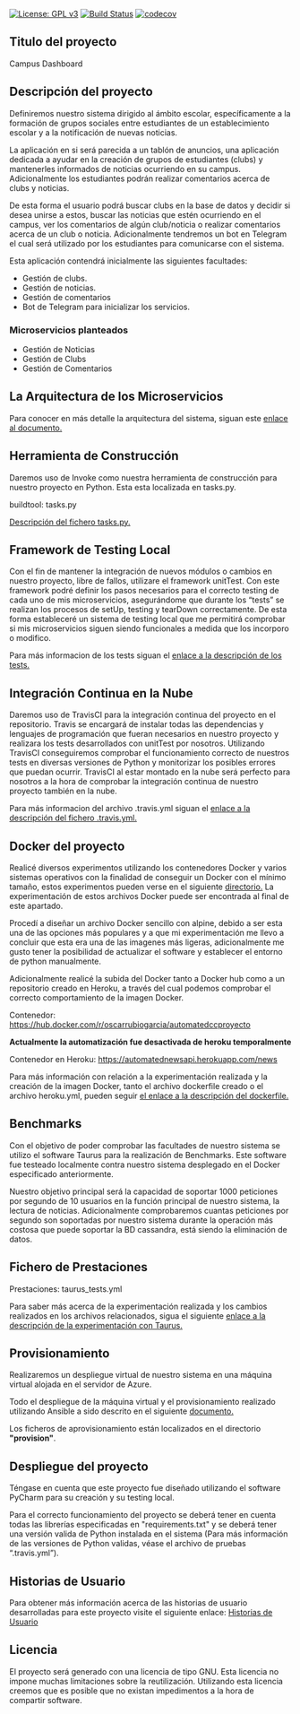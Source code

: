 [![License: GPL v3](https://img.shields.io/badge/License-GPLv3-blue.svg)](https://www.gnu.org/licenses/gpl-3.0)
[![Build Status](https://travis-ci.org/OscarRubioGarcia/CCProyecto.svg?branch=master)](https://travis-ci.org/OscarRubioGarcia/CCProyecto)
[![codecov](https://codecov.io/gh/OscarRubioGarcia/CCProyecto/branch/master/graph/badge.svg)](https://codecov.io/gh/OscarRubioGarcia/CCProyecto)

## Titulo del proyecto

Campus Dashboard

## Descripción del proyecto

Definiremos nuestro sistema dirigido al ámbito escolar, específicamente a la formación de grupos sociales entre estudiantes de un establecimiento escolar y a la notificación de nuevas noticias.

La aplicación en si será parecida a un tablón de anuncios, una aplicación dedicada a ayudar en la creación de grupos de estudiantes (clubs) y mantenerles informados de noticias ocurriendo en su campus. Adicionalmente los estudiantes podrán realizar comentarios acerca de clubs y noticias.

De esta forma el usuario podrá buscar clubs en la base de datos y decidir si desea unirse a estos, buscar las noticias que estén ocurriendo en el campus, ver los comentarios de algún club/noticia o realizar comentarios acerca de un club o noticia. Adicionalmente tendremos un bot en Telegram el cual será utilizado por los estudiantes para comunicarse con el sistema.

Esta aplicación contendrá inicialmente las siguientes facultades:
* Gestión de clubs. 
* Gestión de noticias.
* Gestión de comentarios
* Bot de Telegram para inicializar los servicios.

### Microservicios planteados

 * Gestión de Noticias
 * Gestión de Clubs
 * Gestión de Comentarios

## La Arquitectura de los Microservicios

Para conocer en más detalle la arquitectura del sistema, siguan este 
[enlace al documento.]( https://github.com/OscarRubioGarcia/CCProyecto/blob/master/docs/Arquitectura.md )

## Herramienta de Construcción

Daremos uso de Invoke como nuestra herramienta de construcción para nuestro proyecto en Python. Esta esta localizada en tasks.py.

buildtool: tasks.py

[Descripción del fichero tasks.py.]( https://github.com/OscarRubioGarcia/CCProyecto/blob/master/docs/DefinicionTasks.md )

## Framework de Testing Local

Con el fin de mantener la integración de nuevos módulos o cambios en nuestro proyecto, libre de fallos, utilizare el framework unitTest. Con este framework podré definir los pasos necesarios para el correcto testing de cada uno de mis microservicios, asegurándome que durante los “tests” se realizan los procesos de setUp, testing y tearDown correctamente. De esta forma estableceré un sistema de testing local que me permitirá comprobar si mis microservicios siguen siendo funcionales a medida que los incorporo o modifico.

Para más informacion de los tests siguan el 
[enlace a la descripción de los tests.]( https://github.com/OscarRubioGarcia/CCProyecto/blob/master/docs/Tests.md )

## Integración Continua en la Nube

Daremos uso de TravisCI para la integración continua del proyecto en el repositorio. Travis se encargará de instalar todas las dependencias y lenguajes de programación que fueran necesarios en nuestro proyecto y realizara los tests desarrollados con unitTest por nosotros. Utilizando TravisCI conseguiremos comprobar el funcionamiento correcto de nuestros tests en diversas versiones de Python y monitorizar los posibles errores que puedan ocurrir. TravisCI al estar montado en la nube será perfecto para nosotros a la hora de comprobar la integración continua de nuestro proyecto también en la nube.

Para más informacion del archivo .travis.yml siguan el 
[enlace a la descripción del fichero .travis.yml.]( https://github.com/OscarRubioGarcia/CCProyecto/blob/master/docs/Travis.md )

## Docker del proyecto

Realicé diversos experimentos utilizando los contenedores Docker y varios sistemas operativos con la finalidad de conseguir un Docker con el mínimo tamaño, estos experimentos pueden verse en el siguiente [directorio.]( https://github.com/OscarRubioGarcia/CC/tree/master/example) La experimentación de estos archivos Docker puede ser encontrada al final de este apartado.

Procedí a diseñar un archivo Docker sencillo con alpine, debido a ser esta una de las opciones más populares y a que mi experimentación me llevo a concluir que esta era una de las imagenes más ligeras, adicionalmente me gusto tener la posibilidad de actualizar el software y establecer el entorno de python manualmente.

Adicionalmente realicé la subida del Docker tanto a Docker hub como a un repositorio creado en Heroku, a través del cual podemos comprobar el correcto comportamiento de la imagen Docker.

Contenedor: https://hub.docker.com/r/oscarrubiogarcia/automatedccproyecto

**Actualmente la automatización fue desactivada de heroku temporalmente**

Contenedor en Heroku: https://automatednewsapi.herokuapp.com/news

Para más información con relación a la experimentación realizada y la creación de la imagen Docker, tanto el archivo dockerfile creado o el archivo heroku.yml, pueden seguir [el enlace a la descripción del dockerfile.]( https://github.com/OscarRubioGarcia/CCProyecto/blob/master/docs/Docker.md )

## Benchmarks

Con el objetivo de poder comprobar las facultades de nuestro sistema se utilizo el software Taurus para la realización de Benchmarks. Este software fue testeado localmente contra nuestro sistema desplegado en el Docker especificado anteriormente.

Nuestro objetivo principal será la capacidad de soportar 1000 peticiones por segundo de 10 usuarios en la función principal de nuestro sistema, la lectura de noticias. Adicionalmente comprobaremos cuantas peticiones por segundo son soportadas por nuestro sistema durante la operación más costosa que puede soportar la BD cassandra, está siendo la eliminación de datos.

## Fichero de Prestaciones

Prestaciones: taurus_tests.yml

Para saber más acerca de la experimentación realizada y los cambios realizados en los archivos relacionados, sigua el siguiente [enlace a la descripción de la experimentación con Taurus. ]( https://github.com/OscarRubioGarcia/CCProyecto/blob/master/docs/Taurus.md )

## Provisionamiento

Realizaremos un despliegue virtual de nuestro sistema en una máquina virtual alojada en el servidor de Azure.

Todo el despliegue de la máquina virtual y el provisionamiento realizado utilizando Ansible a sido descrito en el siguiente [documento.](https://github.com/OscarRubioGarcia/CCProyecto/blob/master/docs/Provisionamiento.md)

Los ficheros de aprovisionamiento están localizados en el directorio **"provision"**.

## Despliegue del proyecto

Téngase en cuenta que este proyecto fue diseñado utilizando el software PyCharm para su creación y su testing local.

Para el correcto funcionamiento del proyecto se deberá tener en cuenta todas las librerías especificadas en "requirements.txt" y se deberá tener una versión valida de Python instalada en el sistema (Para más información de las versiones de Python validas, véase el archivo de pruebas “.travis.yml”).

## Historias de Usuario

Para obtener más información acerca de las historias de usuario desarrolladas para este proyecto visite el siguiente enlace: 
[Historias de Usuario]( https://github.com/OscarRubioGarcia/CCProyecto/blob/master/docs/UserStories.md )

## Licencia

El proyecto será generado con una licencia de tipo GNU. Esta licencia no impone muchas limitaciones sobre la reutilización. Utilizando esta licencia creemos que es posible que no existan impedimentos a la hora de compartir software.
